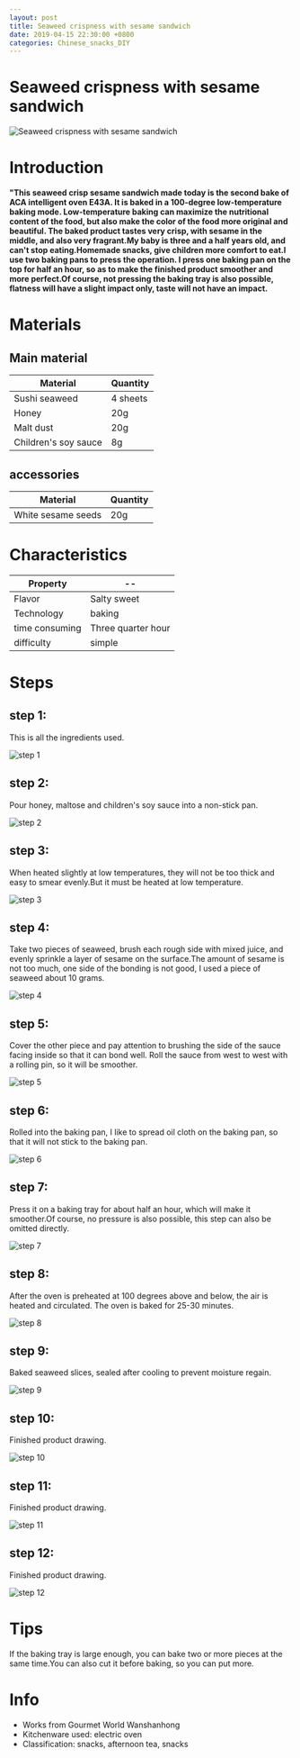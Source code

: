 ```yaml
---
layout: post
title: Seaweed crispness with sesame sandwich
date: 2019-04-15 22:30:00 +0800
categories: Chinese_snacks_DIY
---
```


# Seaweed crispness with sesame sandwich

![Seaweed crispness with sesame sandwich]({{site.baseurl}}/img/422802/422802.jpg)

# Introduction

**"This seaweed crisp sesame sandwich made today is the second bake of ACA intelligent oven E43A. It is baked in a 100-degree low-temperature baking mode. Low-temperature baking can maximize the nutritional content of the food, but also make the color of the food more original and beautiful. The baked product tastes very crisp, with sesame in the middle, and also very fragrant.My baby is three and a half years old, and can't stop eating.Homemade snacks, give children more comfort to eat.I use two baking pans to press the operation. I press one baking pan on the top for half an hour, so as to make the finished product smoother and more perfect.Of course, not pressing the baking tray is also possible, flatness will have a slight impact only, taste will not have an impact.**

# Materials


## Main material

Material|Quantity
--|--
Sushi seaweed|4 sheets
Honey|20g
Malt dust|20g
Children's soy sauce|8g

## accessories

Material|Quantity
--|--
White sesame seeds|20g

# Characteristics

Property|--
--|--
Flavor|Salty sweet
Technology|baking
time consuming|Three quarter hour
difficulty|simple

# Steps

## step 1:

This is all the ingredients used.

![step 1]({{site.baseurl}}/img/422802/1.jpg)

## step 2:

Pour honey, maltose and children's soy sauce into a non-stick pan.

![step 2]({{site.baseurl}}/img/422802/2.jpg)

## step 3:

When heated slightly at low temperatures, they will not be too thick and easy to smear evenly.But it must be heated at low temperature.

![step 3]({{site.baseurl}}/img/422802/3.jpg)

## step 4:

Take two pieces of seaweed, brush each rough side with mixed juice, and evenly sprinkle a layer of sesame on the surface.The amount of sesame is not too much, one side of the bonding is not good, I used a piece of seaweed about 10 grams.

![step 4]({{site.baseurl}}/img/422802/4.jpg)

## step 5:

Cover the other piece and pay attention to brushing the side of the sauce facing inside so that it can bond well. Roll the sauce from west to west with a rolling pin, so it will be smoother.

![step 5]({{site.baseurl}}/img/422802/5.jpg)

## step 6:

Rolled into the baking pan, I like to spread oil cloth on the baking pan, so that it will not stick to the baking pan.

![step 6]({{site.baseurl}}/img/422802/6.jpg)

## step 7:

Press it on a baking tray for about half an hour, which will make it smoother.Of course, no pressure is also possible, this step can also be omitted directly.

![step 7]({{site.baseurl}}/img/422802/7.jpg)

## step 8:

After the oven is preheated at 100 degrees above and below, the air is heated and circulated. The oven is baked for 25-30 minutes.

![step 8]({{site.baseurl}}/img/422802/8.jpg)

## step 9:

Baked seaweed slices, sealed after cooling to prevent moisture regain.

![step 9]({{site.baseurl}}/img/422802/9.jpg)

## step 10:

Finished product drawing.

![step 10]({{site.baseurl}}/img/422802/10.jpg)

## step 11:

Finished product drawing.

![step 11]({{site.baseurl}}/img/422802/11.jpg)

## step 12:

Finished product drawing.

![step 12]({{site.baseurl}}/img/422802/12.jpg)

# Tips

If the baking tray is large enough, you can bake two or more pieces at the same time.You can also cut it before baking, so you can put more.

# Info

- Works from Gourmet World Wanshanhong
- Kitchenware used: electric oven
- Classification: snacks, afternoon tea, snacks